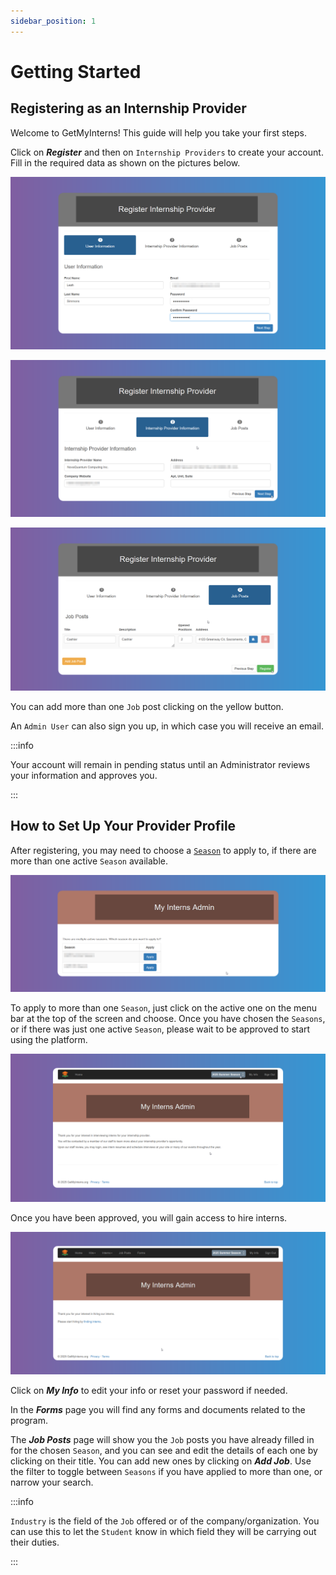 ```yaml
---
sidebar_position: 1
---
```


# Getting Started

## Registering as an Internship Provider

Welcome to GetMyInterns! This guide will help you take your first steps.

Click on **_Register_** and then on `Internship Providers` to create your account. Fill in the required data as shown on the pictures below.

![Provider Register 1](images/register-provider-1.png)

![Provider Register 2](images/register-provider-2.png)

![Provider Register 3](images/register-provider-3.png)

You can add more than one `Job` post clicking on the yellow button.

An `Admin User` can also sign you up, in which case you will receive an email.

:::info

Your account will remain in pending status until an Administrator reviews your information and approves you.

:::

## How to Set Up Your Provider Profile

After registering, you may need to choose a [`Season`](/glossary#season) to apply to, if there are more than one active `Season` available.

![Choose Season](images/choose-season.png)

To apply to more than one `Season`, just click on the active one on the menu bar at the top of the screen and choose. Once you have chosen the `Seasons`, or if there was just one active `Season`, please wait to be approved to start using the platform.

![After Registering](images/after-registering.png)

Once you have been approved, you will gain access to hire interns.

![After Approval](images/after-approval.png)

Click on **_My Info_** to edit your info or reset your password if needed.

In the **_Forms_** page you will find any forms and documents related to the program.

The **_Job Posts_** page will show you the `Job` posts you have already filled in for the chosen `Season`, and you can see and edit the details of each one by clicking on their title. You can add new ones by clicking on **_Add Job_**. Use the filter to toggle between `Seasons` if you have applied to more than one, or narrow your search.

:::info

`Industry` is the field of the `Job` offered or of the company/organization. You can use this to let the `Student` know in which field they will be carrying out their duties.

:::
